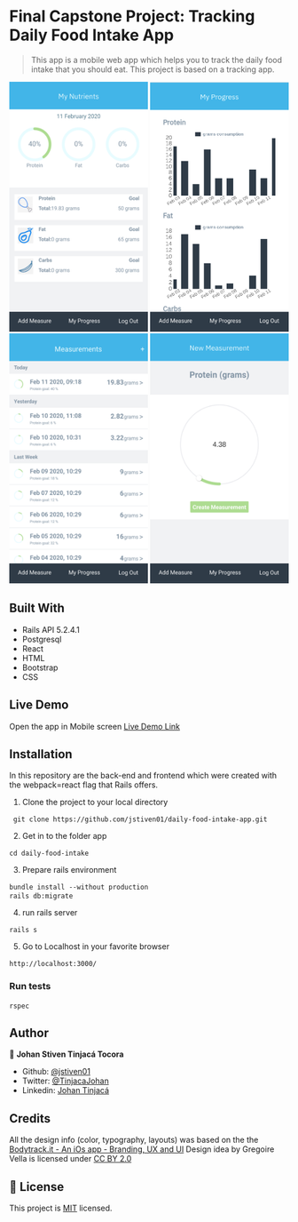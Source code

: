 # Final Capstone Project: Tracking Daily Food Intake App

> This app is a mobile web app which helps you to track the daily food intake that you should eat. This project is based on a tracking app.

<img src="./docs/main.png" width="250px" height="450px">
<img src="./docs/progress.png" width="250px" height="450px">
<img src="./docs/measurements.png" width="250px" height="450px">
<img src="./docs/new.png" width="250px" height="450px">

## Built With

- Rails API 5.2.4.1
- Postgresql
- React
- HTML
- Bootstrap
- CSS

## Live Demo

Open the app in Mobile screen
[Live Demo Link](https://fast-shelf-63763.herokuapp.com/)

## Installation

In this repository are the back-end and frontend which were created with the webpack=react flag that Rails offers.

1. Clone the project to your local directory

```
 git clone https://github.com/jstiven01/daily-food-intake-app.git
```

2. Get in to the folder app

```
cd daily-food-intake
```
3. Prepare rails environment

```
bundle install --without production
rails db:migrate
```

4. run rails server

```
rails s
```

5. Go to Localhost in your favorite browser

```
http://localhost:3000/
```

### Run tests

```
rspec
```

## Author

👤 **Johan Stiven Tinjacá Tocora**

- Github: [@jstiven01](https://github.com/jstiven01)
- Twitter: [@TinjacaJohan](https://twitter.com/TinjacaJohan)
- Linkedin: [Johan Tinjacá](https://www.linkedin.com/in/johanstiventinjaca/)

## Credits

All the design info (color, typography, layouts) was based on the the [Bodytrack.it - An iOs app - Branding, UX and UI](https://www.behance.net/gallery/13271423/Bodytrackit-An-iOs-app-Branding-UX-and-UI) Design idea by Gregoire Vella is licensed under [CC BY 2.0](https://creativecommons.org/licenses/by/2.0/)

## 📝 License

This project is [MIT](lic.url) licensed.